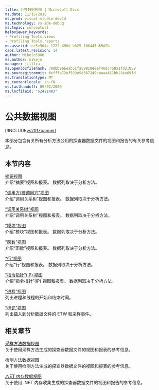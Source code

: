```yaml
---
title: 公共数据视图 | Microsoft Docs
ms.date: 11/15/2016
ms.prod: visual-studio-dev14
ms.technology: vs-ide-debug
ms.topic: conceptual
helpviewer_keywords:
- Profiling Tools,views
- Profiling Tools,reports
ms.assetid: ee5e964c-1222-496d-b825-166443a89d2b
caps.latest.revision: 14
author: MikeJo5000
ms.author: mikejo
manager: jillfra
ms.openlocfilehash: 708bb96beab51fa69910deef40dc468a1fd21058
ms.sourcegitcommit: 6cfffa72af599a9d667249caaaa411bb28ea69fd
ms.translationtype: MT
ms.contentlocale: zh-CN
ms.lasthandoff: 09/02/2020
ms.locfileid: "62421403"
---
```

# <a name="common-data-views"></a>公共数据视图
[!INCLUDE[vs2017banner](../includes/vs2017banner.md)]

本部分包含有关所有分析方法公用的探查器数据文件的视图和报告的有关参考信息。  
  
## <a name="in-this-section"></a>本节内容  
 [摘要视图](../profiling/summary-view.md)  
 介绍“摘要”视图和报表。 数据列取决于分析方法。  
  
 [“调用方/被调用方”视图](../profiling/caller-callee-view.md)  
 介绍“调用关系树”视图和报表。 数据列取决于分析方法。  
  
 [“调用关系树”视图](../profiling/call-tree-view.md)  
 介绍“调用关系树”视图和报表。 数据列取决于分析方法。  
  
 [“模块”视图](../profiling/modules-view.md)  
 介绍“模块”视图和报表。 数据列取决于分析方法。  
  
 [“函数”视图](../profiling/functions-view.md)  
 介绍“函数”视图和报表。 数据列取决于分析方法。  
  
 [“行”视图](../profiling/lines-view.md)  
 介绍“行”视图和报表。 数据列取决于分析方法。  
  
 [“指令指针”(IP) 视图](../profiling/instruction-pointers-ips-view.md)  
 介绍“指令指针”(IP) 视图和报表。 数据列取决于分析方法。  
  
 [“进程”视图](../profiling/process-view.md)  
 列出进程和线程的开始和结束时间。  
  
 [“标记”视图](../profiling/marks-view.md)  
 列出插入到分析数据文件的 ETW 和采样事件。  
  
## <a name="related-sections"></a>相关章节  
 [采样方法数据视图](../profiling/profiler-sampling-method-data-views.md)  
 关于使用采样方法生成的探查器数据文件的视图和报表的参考信息。  
  
 [检测方法数据视图](../profiling/instrumentation-method-data-views.md)  
 关于使用检测方法生成的探查器数据文件的视图和报表的参考信息。  
  
 [.NET 内存数据视图](../profiling/dotnet-memory-data-views.md)  
 关于使用 .NET 内存收集生成的探查器数据文件的视图和报告的参考信息。

